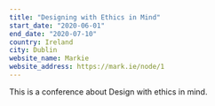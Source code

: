 ```yaml
---
title: "Designing with Ethics in Mind"
start_date: "2020-06-01"
end_date: "2020-07-10"
country: Ireland
city: Dublin
website_name: Markie
website_address: https://mark.ie/node/1
---
```


This is a conference about Design with ethics in mind.